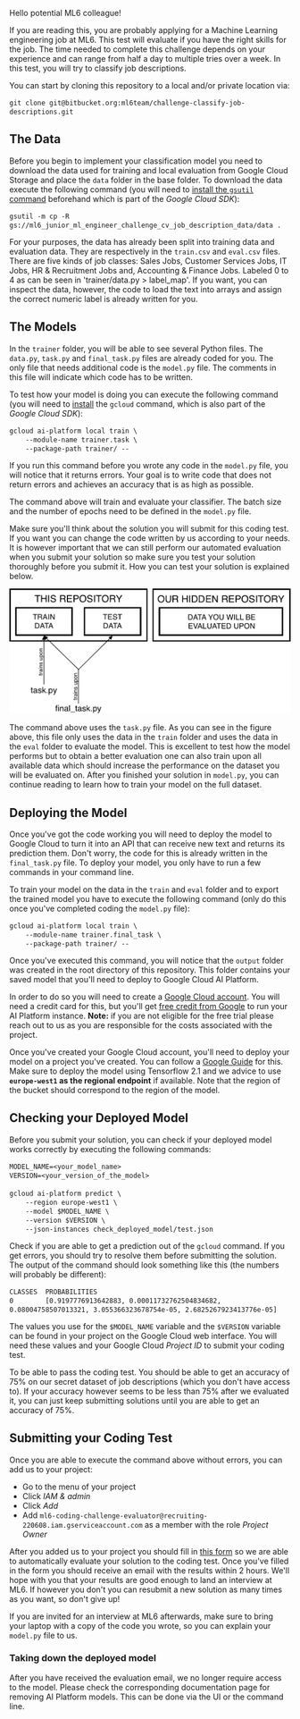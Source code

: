 Hello potential ML6 colleague!

If you are reading this, you are probably applying for a Machine Learning engineering job at ML6. This test will evaluate if you have the right skills for the job. The time needed to complete this challenge depends on your experience and can range from half a day to multiple tries over a week. In this test, you will try to classify job descriptions.

You can start by cloning this repository to a local and/or private location via:

```
git clone git@bitbucket.org:ml6team/challenge-classify-job-descriptions.git
```

## The Data

Before you begin to implement your classification model you need to download the data used for training and local evaluation from Google Cloud Storage and place the `data` folder in the base folder. To download the data execute the following command (you will need to [install the `gsutil` command](https://cloud.google.com/storage/docs/gsutil_install#sdk-install) beforehand which is part of the *Google Cloud SDK*):

```
gsutil -m cp -R gs://ml6_junior_ml_engineer_challenge_cv_job_description_data/data .
```

For your purposes, the data has already been split into training data and evaluation data. They are respectively in the `train.csv` and `eval.csv` files. There are five kinds of job classes: Sales Jobs, Customer Services Jobs, IT Jobs, HR & Recruitment Jobs and, Accounting & Finance Jobs. Labeled 0 to 4 as can be seen in 'trainer/data.py > label_map'. If you want, you can inspect the data, however, the code to load the text into arrays and assign the correct numeric label is already written for you.


## The Models

In the `trainer` folder, you will be able to see several Python files. The `data.py`, `task.py` and `final_task.py` files are already coded for you. The only file that needs additional code is the `model.py` file. The comments in this file will indicate which code has to be written.

To test how your model is doing you can execute the following command (you will need to [install](https://cloud.google.com/sdk/docs/#install_the_latest_cloud_sdk_version) the `gcloud` command, which is also part of the *Google Cloud SDK*):

```
gcloud ai-platform local train \
    --module-name trainer.task \
    --package-path trainer/ --
```

If you run this command before you wrote any code in the `model.py` file, you will notice that it returns errors. Your goal is to write code that does not return errors and achieves an accuracy that is as high as possible.

The command above will train and evaluate your classifier. The batch size and the number of epochs need to be defined in the `model.py` file.

Make sure you'll think about the solution you will submit for this coding test. If you want you can change the code written by us according to your needs. It is however important that we can still perform our automated evaluation when you submit your solution so make sure you test your solution thoroughly before you submit it. How you can test your solution is explained below.

![Data overview](data.png)

The command above uses the `task.py` file. As you can see in the figure above, this file only uses the data in the `train` folder and uses the data in the `eval` folder to evaluate the model. This is excellent to test how the model performs but to obtain a better evaluation one can also train upon all available data which should increase the performance on the dataset you will be evaluated on. After you finished your solution in `model.py`, you can continue reading to learn how to train your model on the full dataset.


## Deploying the Model

Once you've got the code working you will need to deploy the model to Google Cloud to turn it into an API that can receive new text and returns its prediction them. Don't worry, the code for this is already written in the `final_task.py` file. To deploy your model, you only have to run a few commands in your command line.

To train your model on the data in the `train` and `eval` folder and to export the trained model you have to execute the following command (only do this once you've completed coding the `model.py` file):

```
gcloud ai-platform local train \
    --module-name trainer.final_task \
    --package-path trainer/ --
```

Once you've executed this command, you will notice that the `output` folder was created in the root directory
of this repository. This folder contains your saved model that you'll need to deploy to Google Cloud AI Platform.

In order to do so you will need to create a [Google Cloud account](https://cloud.google.com/). You will need a credit card for this, but you'll get [free credit from Google](https://cloud.google.com/free/docs/gcp-free-tier/#free-trial) to run your AI Platform instance. **Note:** if you are not eligible for the free trial please reach out to us as you are responsible for the costs associated with the project.

Once you've created your Google Cloud account, you'll need to deploy your model on a project you've created. You can follow a [Google Guide](https://cloud.google.com/ai-platform/prediction/docs/deploying-models#deploy_models_and_versions) for this. Make sure to deploy the model using Tensorflow 2.1 and we advice to use **`europe-west1` as the regional endpoint** if available. Note that the region of the bucket should correspond to the region of the model.

## Checking your Deployed Model

Before you submit your solution, you can check if your deployed model works correctly by executing the following commands:

```
MODEL_NAME=<your_model_name>
VERSION=<your_version_of_the_model>

gcloud ai-platform predict \
    --region europe-west1 \
    --model $MODEL_NAME \
    --version $VERSION \
    --json-instances check_deployed_model/test.json
```

Check if you are able to get a prediction out of the `gcloud` command. If you get errors, you should try to resolve them before submitting the solution. The output of the command should look something like this (the numbers will probably be different):

```
CLASSES  PROBABILITIES
0        [0.9197776913642883, 0.00011732762504834682, 0.08004758507013321, 3.055366323678754e-05, 2.6825267923413776e-05]
```

The values you use for the `$MODEL_NAME` variable and the `$VERSION` variable can be found in your project on the Google Cloud web interface. You will need these values and your Google Cloud *Project ID* to submit your coding test.

To be able to pass the coding test. You should be able to get an accuracy of 75% on our secret dataset of job descriptions (which you don't have access to). If your accuracy however seems to be less than 75% after we evaluated it, you can just keep submitting solutions until you are able to get an accuracy of 75%.


## Submitting your Coding Test

Once you are able to execute the command above without errors, you can add us to your project:

* Go to the menu of your project
* Click *IAM & admin*
* Click *Add*
* Add `ml6-coding-challenge-evaluator@recruiting-220608.iam.gserviceaccount.com` as a member with the role *Project Owner*

After you added us to your project you should fill in [this form](https://docs.google.com/forms/d/e/1FAIpQLSf6dzpwAjRfiOgsPjEgc5-2VerVGwj6q3Wpos4DyAEemZRo8w/viewform) so we are able to automatically evaluate your solution to the coding test. Once you've filled in the form you should receive an email with the results within 2 hours. We'll hope with you that your results are good enough to land an interview at ML6. If however you don't you can resubmit a new solution as many times as you want, so don't give up!

If you are invited for an interview at ML6 afterwards, make sure to bring your laptop with a copy of the code you wrote, so you can explain your `model.py` file to us.

### Taking down the deployed model

After you have received the evaluation email, we no longer require access to the model. Please check the corresponding documentation page for removing AI Platform models. This can be done via the UI or the command line.
